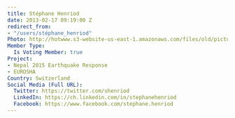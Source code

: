 ```yaml
---
title: Stéphane Henriod
date: 2013-02-17 09:19:00 Z
redirect_from:
- "/users/stéphane_henriod"
Photo: http://hotwww.s3-website-us-east-1.amazonaws.com/files/old/pictures/picture-50-1432127648.jpg
Member Type:
  Is Voting Member: true
Project:
- Nepal 2015 Earthquake Response
- EUROSHA
Country: Switzerland
Social Media (Full URL):
  Twitter: https://twitter.com/shenriod
  LinkedIn: https://ch.linkedin.com/in/stephanehenriod
  Facebook: https://www.facebook.com/stephane.henriod
---
```


